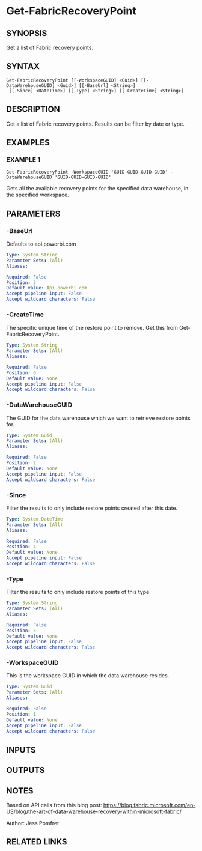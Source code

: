 ﻿---
external help file: FabricTools-help.xml
Module Name: FabricTools
online version: https://learn.microsoft.com/en-us/rest/api/fabric/eventhouse/items/list-eventhouses?tabs=HTTP
schema: 2.0.0
---

# Get-FabricRecoveryPoint

## SYNOPSIS
Get a list of Fabric recovery points.

## SYNTAX

```
Get-FabricRecoveryPoint [[-WorkspaceGUID] <Guid>] [[-DataWarehouseGUID] <Guid>] [[-BaseUrl] <String>]
 [[-Since] <DateTime>] [[-Type] <String>] [[-CreateTime] <String>]
```

## DESCRIPTION
Get a list of Fabric recovery points.
Results can be filter by date or type.

## EXAMPLES

### EXAMPLE 1
```
Get-FabricRecoveryPoint -WorkspaceGUID 'GUID-GUID-GUID-GUID' -DataWarehouseGUID 'GUID-GUID-GUID-GUID'
```

Gets all the available recovery points for the specified data warehouse, in the specified workspace.

## PARAMETERS

### -BaseUrl
Defaults to api.powerbi.com

```yaml
Type: System.String
Parameter Sets: (All)
Aliases:

Required: False
Position: 3
Default value: Api.powerbi.com
Accept pipeline input: False
Accept wildcard characters: False
```

### -CreateTime
The specific unique time of the restore point to remove.
Get this from Get-FabricRecoveryPoint.

```yaml
Type: System.String
Parameter Sets: (All)
Aliases:

Required: False
Position: 6
Default value: None
Accept pipeline input: False
Accept wildcard characters: False
```

### -DataWarehouseGUID
The GUID for the data warehouse which we want to retrieve restore points for.

```yaml
Type: System.Guid
Parameter Sets: (All)
Aliases:

Required: False
Position: 2
Default value: None
Accept pipeline input: False
Accept wildcard characters: False
```

### -Since
Filter the results to only include restore points created after this date.

```yaml
Type: System.DateTime
Parameter Sets: (All)
Aliases:

Required: False
Position: 4
Default value: None
Accept pipeline input: False
Accept wildcard characters: False
```

### -Type
Filter the results to only include restore points of this type.

```yaml
Type: System.String
Parameter Sets: (All)
Aliases:

Required: False
Position: 5
Default value: None
Accept pipeline input: False
Accept wildcard characters: False
```

### -WorkspaceGUID
This is the workspace GUID in which the data warehouse resides.

```yaml
Type: System.Guid
Parameter Sets: (All)
Aliases:

Required: False
Position: 1
Default value: None
Accept pipeline input: False
Accept wildcard characters: False
```

## INPUTS

## OUTPUTS

## NOTES
Based on API calls from this blog post: https://blog.fabric.microsoft.com/en-US/blog/the-art-of-data-warehouse-recovery-within-microsoft-fabric/

Author: Jess Pomfret

## RELATED LINKS
